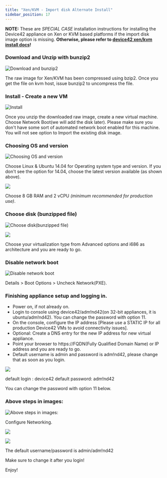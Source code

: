 ```yaml
---
title: "Xen/KVM - Import disk Alternate Install"
sidebar_position: 17
---
```


**NOTE:** These are _SPECIAL CASE_ installation instructions for installing the Device42 appliance on Xen or KVM based platforms if the import disk image option is missing. **Otherwise, please refer to [device42 xen/kvm install docs](getstarted/installation/installation-xen-or-kvm-using-virt-manager.md)!**

### Download and Unzip with bunzip2

![Download and bunzip2](/assets/images/wpid2482-Download_and_bunzip2.png)

The raw image for Xen/KVM has been compressed using bzip2. Once you get the file on kvm host, issue bunzip2 to uncompress the file.

### Install - Create a new VM

![Install](/assets/images/wpid2483-Install.png)

Once you unzip the downloaded raw image, create a new virtual machine. Choose Network Boot(we will add the disk later). Please make sure you don't have some sort of automated network boot enabled for this machine. You will not see option to Import the existing disk image.

### Choosing OS and version

![Choosing OS and version](/assets/images/wpid2480-Choosing_OS_and_version.png)

Choose Linux & Ubuntu 14.04 for Operating system type and version. If you don't see the option for 14.04, choose the latest version available (as shown above).

![](/assets/images/wpid2484-media_1326264722468.png)

Choose 8 GB RAM and 2 vCPU _(minimum recommended for production use)_.

### Choose disk (bunzipped file)

![Choose disk(bunzipped file)](/assets/images/wpid2479-Choose_disk_bunzipped_file_.png)

![](/assets/images/wpid2487-media_1352976855381.png)

Choose your virtualization type from Advanced options and i686 as architecture and you are ready to go.

### Disable network boot

![Disable network boot](/assets/images/wpid2481-Disable_network_boot.png)

Details > Boot Options > Uncheck Network(PXE).

### Finishing appliance setup and logging in.

- Power on, if not already on.
- Login to console using device42/adm!nd42(on 32-bit appliances, it is ubuntu/adm!nd42). You can change the password with option 11.
- On the console, configure the IP address \[Please use a STATIC IP for all production Device42 VMs to avoid connectivity issues\].
- Optional: Create a DNS entry for the new IP address for new virtual appliance.
- Point your browser to https://FQDN(Fully Qualified Domain Name) or IP address and you are ready to go.
- Default username is admin and password is adm!nd42, please change that as soon as you login.

![](/assets/images/media_1418268381909.png)

default login : device42 default password: adm!nd42

You can change the password with option 11 below.

### Above steps in images:

![Above steps in images:](/assets/images/wpid2478-Above_steps_in_images.png)

Configure Networking.

![](/assets/images/wpid2485-media_1338939487714.png)

![](/assets/images/wpid2486-media_1338939501693.png)

The default username/password is admin/adm!nd42

Make sure to change it after you login!

Enjoy!
